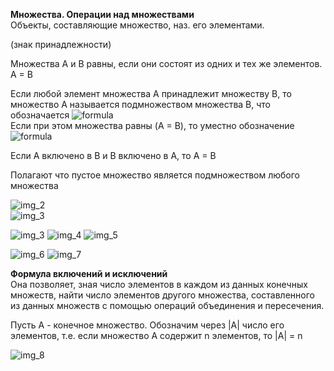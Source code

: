 **Множества. Операции над множествами**  
Объекты, составляющие множество, наз. его элементами.  

(знак принадлежности)  

Множества А и В равны, если они состоят из одних и тех же элементов. А = В  

Если любой элемент множества A принадлежит множеству B, то множество A называется подмножеством множества B, что обозначается ![formula](http://latex.codecogs.com/gif.latex?A\subset&space;B)   
Если при этом множества равны (A = B), то уместно обозначение ![formula](http://latex.codecogs.com/gif.latex?A\subseteq&space;B)  

Если А включено в В и В включено в А, то А = В  

Полагают что пустое множество является подмножеством любого множества  

![img_2](https://user-images.githubusercontent.com/35499834/46257703-7032ae00-c4be-11e8-81b8-50f96bfc0a3a.png)  
![img_3](https://user-images.githubusercontent.com/35499834/46257712-8476ab00-c4be-11e8-8ea9-5fe134e04df5.png)  

![img_3](https://user-images.githubusercontent.com/35499834/46258869-38813180-c4d1-11e8-9c7a-b23302f8d5ed.png)
![img_4](https://user-images.githubusercontent.com/35499834/46258881-7716ec00-c4d1-11e8-87fe-ef6cdc575bd6.png)
![img_5](https://user-images.githubusercontent.com/35499834/46258900-b2b1b600-c4d1-11e8-840b-759884ac4751.png)

![img_6](https://user-images.githubusercontent.com/35499834/46258920-03c1aa00-c4d2-11e8-93ea-aa431456b8ac.png)
![img_7](https://user-images.githubusercontent.com/35499834/46258930-353a7580-c4d2-11e8-9343-b95f166af3e0.png)

**Формула включений и исключений**  
Она позволяет, зная число элементов в каждом из данных конечных множеств, найти число элементов другого множества, составленного из данных множеств с помощью операций объединения и пересечения.  

Пусть А - конечное множество. Обозначим через |A| число его элементов, т.е. если множество А содержит n элементов, то |A| = n  

![img_8](https://user-images.githubusercontent.com/35499834/46259467-37a0cd80-c4da-11e8-9828-35284fbcaf2c.png)
